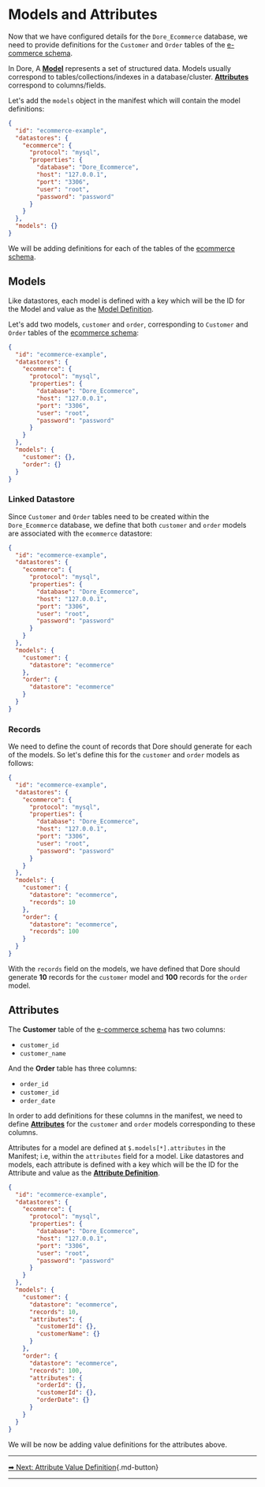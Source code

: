 # Models and Attributes

Now that we have configured details for the `Dore_Ecommerce` database, we need to provide definitions for the
`Customer` and `Order` tables of the [e-commerce schema](/tutorial/ecommerce_schema/).

In Dore, A [**Model**](/manifest/models/models/) represents a set of structured data. Models usually correspond to
tables/collections/indexes in a database/cluster.
[**Attributes**](/manifest/attributes/attributes/) correspond to columns/fields.

Let's add the `models` object in the manifest which will contain the model definitions:

```json linenums="1" title="dore-ecommerce-manifest.json" hl_lines="15"
{
  "id": "ecommerce-example",
  "datastores": {
    "ecommerce": {
      "protocol": "mysql",
      "properties": {
        "database": "Dore_Ecommerce",
        "host": "127.0.0.1",
        "port": "3306",
        "user": "root",
        "password": "password"
      }
    }
  },
  "models": {}
}
```

We will be adding definitions for each of the tables of the [ecommerce schema](/tutorial/ecommerce_schema/).

## Models

Like datastores, each model is defined with a key which will be the ID for the Model and
value as the [Model Definition](/manifest/models/model_definition/).

Let's add two models, `customer` and `order`, corresponding to `Customer` and `Order` tables of the
[ecommerce schema](/tutorial/ecommerce_schema/):

```json linenums="1" title="dore-ecommerce-manifest.json" hl_lines="16 17"
{
  "id": "ecommerce-example",
  "datastores": {
    "ecommerce": {
      "protocol": "mysql",
      "properties": {
        "database": "Dore_Ecommerce",
        "host": "127.0.0.1",
        "port": "3306",
        "user": "root",
        "password": "password"
      }
    }
  },
  "models": {
    "customer": {},
    "order": {}
  }
}
```

### Linked Datastore

Since `Customer` and `Order` tables need to be created within the `Dore_Ecommerce` database, we define that both
`customer` and `order` models are associated with the `ecommerce` datastore:

```json linenums="1" title="dore-ecommerce-manifest.json" hl_lines="17 20"
{
  "id": "ecommerce-example",
  "datastores": {
    "ecommerce": {
      "protocol": "mysql",
      "properties": {
        "database": "Dore_Ecommerce",
        "host": "127.0.0.1",
        "port": "3306",
        "user": "root",
        "password": "password"
      }
    }
  },
  "models": {
    "customer": {
      "datastore": "ecommerce"
    },
    "order": {
      "datastore": "ecommerce"
    }
  }
}
```

### Records

We need to define the count of records that Dore should generate for each of the models. So let's define this for
the `customer` and `order` models as follows:

```json linenums="1" title="dore-ecommerce-manifest.json" hl_lines="18 22"
{
  "id": "ecommerce-example",
  "datastores": {
    "ecommerce": {
      "protocol": "mysql",
      "properties": {
        "database": "Dore_Ecommerce",
        "host": "127.0.0.1",
        "port": "3306",
        "user": "root",
        "password": "password"
      }
    }
  },
  "models": {
    "customer": {
      "datastore": "ecommerce",
      "records": 10
    },
    "order": {
      "datastore": "ecommerce",
      "records": 100
    }
  }
}
```

With the `records` field on the models, we have defined that Dore should generate **10** records for the `customer`
model and **100** records for the `order` model.

## Attributes

The **Customer** table of the [e-commerce schema](/tutorial/ecommerce_schema) has two columns:

* `customer_id`
* `customer_name`

And the **Order** table has three columns:

* `order_id`
* `customer_id`
* `order_date`

In order to add definitions for these columns in the manifest, we need to define
[**Attributes**](/manifest/attributes/attributes/) for the `customer` and `order` models corresponding to these
columns.

Attributes for a model are defined at `$.models[*].attributes` in the Manifest; i.e, within the `attributes` field for
a model. Like datastores and models, each attribute is defined with a key which will be the ID for the Attribute and
value as the [**Attribute Definition**](/manifest/attributes/attributes/).

```json linenums="1" title="dore-ecommerce-manifest.json" hl_lines="19 20 21 22 27 28 29 30 31"
{
  "id": "ecommerce-example",
  "datastores": {
    "ecommerce": {
      "protocol": "mysql",
      "properties": {
        "database": "Dore_Ecommerce",
        "host": "127.0.0.1",
        "port": "3306",
        "user": "root",
        "password": "password"
      }
    }
  },
  "models": {
    "customer": {
      "datastore": "ecommerce",
      "records": 10,
      "attributes": {
        "customerId": {},
        "customerName": {}
      }
    },
    "order": {
      "datastore": "ecommerce",
      "records": 100,
      "attributes": {
        "orderId": {},
        "customerId": {},
        "orderDate": {}
      }
    }
  }
}
```

We will be now be adding value definitions for the attributes above.

<hr>

[ ➡ Next: Attribute Value Definition](/tutorial/attribute_value_definition/){.md-button}

<hr>

